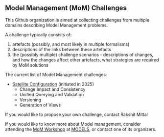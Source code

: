 ## Model Management (MoM) Challenges

This Github organization is aimed at collecting challenges from multiple domains describing Model Management problems.

A challenge typically consists of:
1. artefacts (possibly, and most likely in multiple formalisms)
2. descriptions of the links between these artefacts
3. the (possibly multiple) challenge scenarios - descriptions of changes, and how the changes affect other artefacts, what strategies are required by MoM solutions

The current list of Model Management challenges:

- [Satellite Configuration](https://github.com/mom-challenge/satellite-config) (initiated in 2025)
  - Change Impact and Consistency
  - Unified Querying and Validation
  - Versioning
  - Generation of Views

If you would like to propose your own challenge, contact Rakshit Mittal

If you would like to know more about Model management, consider attending the [MoM Workshop](https://mom2025.wp.imt.fr) at [MODELS](https://conf.researchr.org/home/models-2025), or contact one of its organizers.
